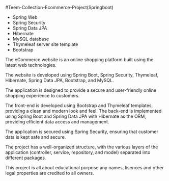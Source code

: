 
#Teem-Collection-Ecommerce-Project(Springboot)


* Spring Web
* Spring Security
* Spring Data JPA
* Hibernate
* MySQL database
* Thymeleaf server site template
* Bootstrap

The eCommerce website is an online shopping platform built using the latest web technologies. 

The website is developed using Spring Boot, Spring Security, Thymeleaf, Hibernate, Spring Data JPA, Bootstrap, and MySQL. 

The application is designed to provide a secure and user-friendly online shopping experience to customers. 

The front-end is developed using Bootstrap and Thymeleaf templates, providing a clean and modern look and feel. The back-end is implemented using Spring Boot and Spring Data JPA with Hibernate as the ORM, providing efficient data access and management. 

The application is secured using Spring Security, ensuring that customer data is kept safe and secure. 

The project has a well-organized structure, with the various layers of the application (controller, service, repository, and model) separated into different packages.

This project is all about educational purpose any names, lisences and other legal properties are credited to all owners.

